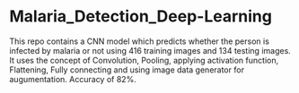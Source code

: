 # Malaria_Detection_Deep-Learning
This repo contains a CNN model which predicts whether the person is infected by malaria or not using 416 training images and 134 testing images. It uses the concept of Convolution, Pooling, applying activation function, Flattening, Fully connecting and using image data generator for augumentation. Accuracy of 82%.
